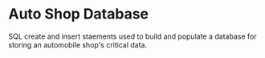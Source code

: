 # Auto Shop Database
SQL create and insert staements used to build and populate a database for storing an automobile shop's critical data.
